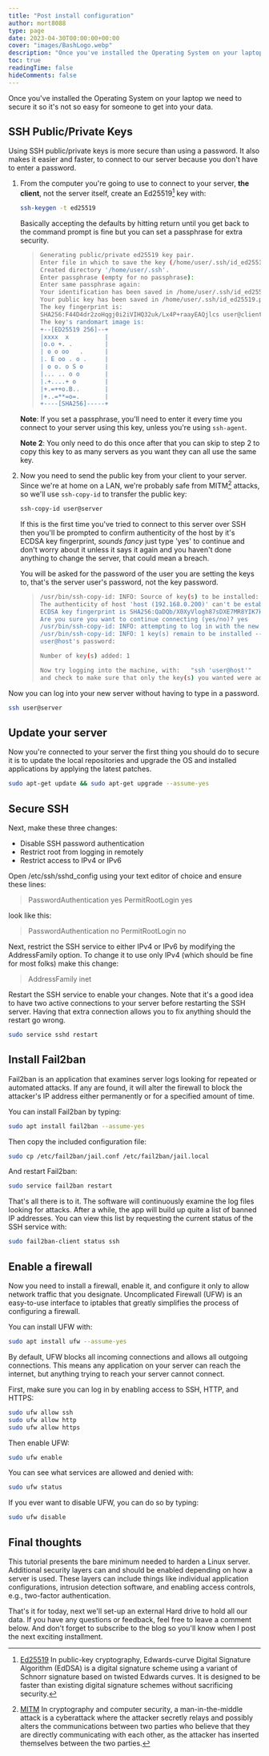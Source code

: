 ```yaml
---
title: "Post install configuration"
author: mort8088
type: page
date: 2023-04-30T00:00:00+00:00
cover: "images/BashLogo.webp"
description: "Once you've installed the Operating System on your laptop we need to secure it so it's not so easy for someone to get into your data."
toc: true
readingTime: false
hideComments: false
---
```


Once you've installed the Operating System on your laptop we need to secure it so it's not so easy for someone to get into your data.

## SSH Public/Private Keys

Using SSH public/private keys is more secure than using a password. It also makes it easier and faster, to connect to our server because you don't have to enter a password.

1. From the computer you're going to use to connect to your server, **the client**, not the server itself, create an Ed25519[^1] key with:

    ``` bash
    ssh-keygen -t ed25519
    ```

    Basically accepting the defaults by hitting return until you get back to the command prompt is fine but you can set a passphrase for extra security.

    > ``` bash
    > Generating public/private ed25519 key pair.
    > Enter file in which to save the key (/home/user/.ssh/id_ed25519):
    > Created directory '/home/user/.ssh'.
    > Enter passphrase (empty for no passphrase):
    > Enter same passphrase again:
    > Your identification has been saved in /home/user/.ssh/id_ed25519.
    > Your public key has been saved in /home/user/.ssh/id_ed25519.pub.
    > The key fingerprint is:
    > SHA256:F44D4dr2zoHqgj0i2iVIHQ32uk/Lx4P+raayEAQjlcs user@client
    > The key's randomart image is:
    > +--[ED25519 256]--+
    > |xxxx  x          |
    > |o.o +. .         |
    > | o o oo   .      |
    > |. E oo . o .     |
    > | o o. o S o      |
    > |... .. o o       |
    > |.+....+ o        |
    > |+.=++o.B..       |
    > |+..=**=o=.       |
    > +----[SHA256]-----+
    > ```

    **Note**: If you set a passphrase, you'll need to enter it every time you connect to your server using this key, unless you're using `ssh-agent`.

    **Note 2**: You only need to do this once after that you can skip to step 2 to copy this key to as many servers as you want they can all use the same key.

2. Now you need to send the public key from your client to your server. Since we're at home on a LAN, we're probably safe from MITM[^2] attacks, so we'll use `ssh-copy-id` to transfer the public key:

    ``` bash
    ssh-copy-id user@server
    ```

    If this is the first time you've tried to connect to this server over SSH then you'll be prompted to confirm authenticity of the host by it's ECDSA key fingerprint, *sounds fancy* just type 'yes' to continue and don't worry about it unless it says it again and you haven't done anything to change the server, that could mean a breach.

    You will be asked for the password of the user you are setting the keys to, that's the server user's password, not the key password.

    > ``` bash
    > /usr/bin/ssh-copy-id: INFO: Source of key(s) to be installed: "/home/user/.ssh/id_ed25519.pub"
    > The authenticity of host 'host (192.168.0.200)' can't be established.
    > ECDSA key fingerprint is SHA256:QaDQb/X0XyVlogh87sDXE7MR8YIK7ko4wS5hXjRySJE.
    > Are you sure you want to continue connecting (yes/no)? yes
    > /usr/bin/ssh-copy-id: INFO: attempting to log in with the new key(s), to filter out any that are already installed
    > /usr/bin/ssh-copy-id: INFO: 1 key(s) remain to be installed -- if you are prompted now it is to install the new keys
    > user@host's password:
    > 
    > Number of key(s) added: 1
    > 
    > Now try logging into the machine, with:   "ssh 'user@host'"
    > and check to make sure that only the key(s) you wanted were added.
    > ```

Now you can log into your new server without having to type in a password.

``` bash
ssh user@server
```

## Update your server

Now you're connected to your server the first thing you should do to secure it is to update the local repositories and upgrade the OS and installed applications by applying the latest patches.

``` bash
sudo apt-get update && sudo apt-get upgrade --assume-yes
```

## Secure SSH

Next, make these three changes:

- Disable SSH password authentication
- Restrict root from logging in remotely
- Restrict access to IPv4 or IPv6

Open /etc/ssh/sshd_config using your text editor of choice and ensure these lines:

> PasswordAuthentication yes
> PermitRootLogin yes

look like this:

> PasswordAuthentication no
> PermitRootLogin no

Next, restrict the SSH service to either IPv4 or IPv6 by modifying the AddressFamily option. To change it to use only IPv4 (which should be fine for most folks) make this change:

> AddressFamily inet

Restart the SSH service to enable your changes. Note that it's a good idea to have two active connections to your server before restarting the SSH server. Having that extra connection allows you to fix anything should the restart go wrong.

```bash
sudo service sshd restart
```

## Install Fail2ban

Fail2ban is an application that examines server logs looking for repeated or automated attacks. If any are found, it will alter the firewall to block the attacker's IP address either permanently or for a specified amount of time.

You can install Fail2ban by typing:

```bash
sudo apt install fail2ban --assume-yes
```

Then copy the included configuration file:

```bash
sudo cp /etc/fail2ban/jail.conf /etc/fail2ban/jail.local
```

And restart Fail2ban:

```bash
sudo service fail2ban restart
```

That's all there is to it. The software will continuously examine the log files looking for attacks. After a while, the app will build up quite a list of banned IP addresses. You can view this list by requesting the current status of the SSH service with:

```bash
sudo fail2ban-client status ssh
```

## Enable a firewall

Now you need to install a firewall, enable it, and configure it only to allow network traffic that you designate. Uncomplicated Firewall (UFW) is an easy-to-use interface to iptables that greatly simplifies the process of configuring a firewall.

You can install UFW with:

```bash
sudo apt install ufw --assume-yes
```

By default, UFW blocks all incoming connections and allows all outgoing connections. This means any application on your server can reach the internet, but anything trying to reach your server cannot connect.

First, make sure you can log in by enabling access to SSH, HTTP, and HTTPS:

```bash
sudo ufw allow ssh
sudo ufw allow http
sudo ufw allow https
```

Then enable UFW:

```bash
sudo ufw enable
```

You can see what services are allowed and denied with:

```bash
sudo ufw status
```

If you ever want to disable UFW, you can do so by typing:

```bash
sudo ufw disable
```

## Final thoughts

This tutorial presents the bare minimum needed to harden a Linux server. Additional security layers can and should be enabled depending on how a server is used. These layers can include things like individual application configurations, intrusion detection software, and enabling access controls, e.g., two-factor authentication.

That's it for today, next we'll set-up an external Hard drive to hold all our data. If you have any questions or feedback, feel free to leave a comment below. And don't forget to subscribe to the blog so you'll know when I post the next exciting installment.

[^1]: [Ed25519](https://linux-audit.com/using-ed25519-openssh-keys-instead-of-dsa-rsa-ecdsa/) In public-key cryptography, Edwards-curve Digital Signature Algorithm (EdDSA) is a digital signature scheme using a variant of Schnorr signature based on twisted Edwards curves. It is designed to be faster than existing digital signature schemes without sacrificing security.
[^2]: [MITM](https://en.wikipedia.org/wiki/Man-in-the-middle_attack) In cryptography and computer security, a man-in-the-middle attack is a cyberattack where the attacker secretly relays and possibly alters the communications between two parties who believe that they are directly communicating with each other, as the attacker has inserted themselves between the two parties.
